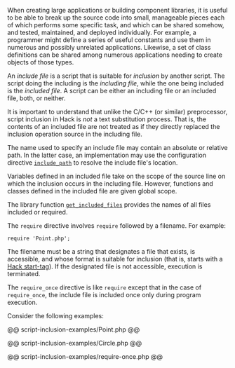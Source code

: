 When creating large applications or building component libraries, it is useful to be able to break up the source code into small,
manageable pieces each of which performs some specific task, and which can be shared somehow, and tested, maintained, and
deployed individually. For example, a programmer might define a series of useful constants and use them in numerous and
possibly unrelated applications. Likewise, a set of class definitions can be shared among numerous applications needing to create objects of those types.

An *include file* is a script that is suitable for *inclusion* by another script. The script doing the including is
the *including file*, while the one being included is the *included file*. A script can be either an including file or
an included file, both, or neither.

It is important to understand that unlike the C/C++ (or similar) preprocessor, script inclusion in Hack is *not* a text
substitution process. That is, the contents of an included file are not treated as if they directly replaced the inclusion
operation source in the including file.

The name used to specify an include file may contain an absolute or relative path. In the latter case, an implementation may
use the configuration directive [`include_path`](http://docs.hhvm.com/manual/en/ini.core.php#ini.include-path) to resolve the
include file's location.

Variables defined in an included file take on the scope of the source line on which the inclusion occurs in the including file.
However, functions and classes defined in the included file are given global scope.

The library function [`get_included_files`](http://www.php.net/get_included_files) provides the names of all files included or required.

The `require` directive involves `require` followed by a filename. For example:

```Hack
require 'Point.php';
```

The filename must be a string that designates a file that exists, is accessible, and whose format is suitable for inclusion (that is, starts with a [Hack start-tag](program-structure.md)). If the designated file is not accessible, execution is terminated.

The `require_once` directive is like `require` except that in the case of `require_once`, the include file is included
once only during program execution.

Consider the following examples:

@@ script-inclusion-examples/Point.php @@

@@ script-inclusion-examples/Circle.php @@

@@ script-inclusion-examples/require-once.php @@
